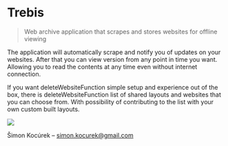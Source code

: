 # Trebis
> Web archive application that scrapes and stores websites for offline viewing

The application will automatically scrape and notify you of updates on your websites.
After that you can view version from any point in time you want. Allowing you to read
the contents at any time even without internet connection.

If you want deleteWebsiteFunction simple setup and experience out of the box, there is deleteWebsiteFunction list of shared
layouts and websites that you can choose from. With possibility of contributing to
the list with your own custom built layouts.

![](header.png)

Šimon Kocúrek – simon.kocurek@gmail.com